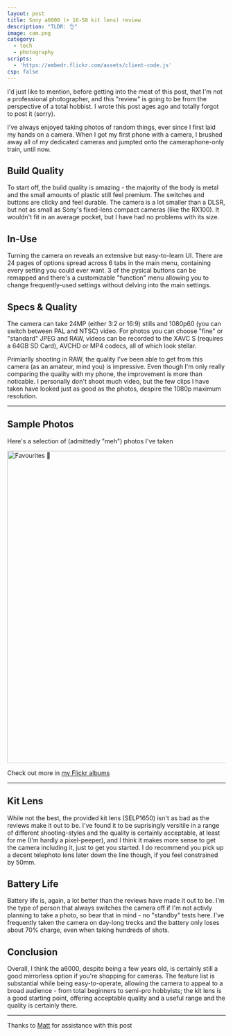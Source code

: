```yaml
---
layout: post
title: Sony a6000 (+ 16-50 kit lens) review
description: "TLDR: 👌"
image: cam.png
category:
  - tech
  - photography
scripts:
  - 'https://embedr.flickr.com/assets/client-code.js'
csp: false
---
```


I'd just like to mention, before getting into the meat of this post, that I'm not a professional photographer, and this "review" is going to be from the perspective of a total hobbist. I wrote this post ages ago and totally forgot to post it (sorry).

I've always enjoyed taking photos of random things, ever since I first laid my hands on a camera. When I got my first phone with a camera, I brushed away all of my dedicated cameras and jumpted onto the cameraphone-only train, until now.

## Build Quality

To start off, the build quality is amazing - the majority of the body is metal and the small amounts of plastic still feel premium. The switches and buttons are clicky and feel durable. The camera is a lot smaller than a DLSR, but not as small as Sony's fixed-lens compact cameras (like the RX100). It wouldn't fit in an average pocket, but I have had no problems with its size.

## In-Use

Turning the camera on reveals an extensive but easy-to-learn UI. There are 24 pages of options spread across 6 tabs in the main menu, containing every setting you could ever want. 3 of the pysical buttons can be remapped and there's a customizable "function" menu allowing you to change frequently-used settings without delving into the main settings.

## Specs & Quality

The camera can take 24MP (either 3:2 or 16:9) stills and 1080p60 (you can switch between PAL and NTSC) video. For photos you can choose "fine" or "standard" JPEG and RAW, videos can be recorded to the XAVC S (requires a 64GB SD Card), AVCHD or MP4 codecs, all of which look stellar.

Primiarlly shooting in RAW, the quality I've been able to get from this camera (as an amateur, mind you) is impressive. Even though I'm only really comparing the quality with my phone, the improvement is more than noticable. I personally don't shoot much video, but the few clips I have taken have looked just as good as the photos, despire the 1080p maximum resolution.

---

## Sample Photos

Here's a selection of (admittedly "meh") photos I've taken

<a data-flickr-embed="true" data-footer="true"  href="https://www.flickr.com/photos/mrdnomaid/albums/72157675227211767" title="Favourites 🌟"><img src="https://farm5.staticflickr.com/4810/39645210033_17e891ef55_o.jpg" width="1280" height="720" alt="Favourites 🌟"></a>

Check out more in [my Flickr albums](https://photos.dnomaid.co.uk)

---

## Kit Lens

While not the best, the provided kit lens (SELP1650) isn't as bad as the reviews make it out to be. I've found it to be suprisingly versitile in a range of different shooting-styles and the quality is certainly acceptable, at least for me (I'm hardly a pixel-peeper), and I think it makes more sense to get the camera including it, just to get you started. I do recommend you pick up a decent telephoto lens later down the line though, if you feel constrained by 50mm.

## Battery Life

Battery life is, again, a lot better than the reviews have made it out to be. I'm the type of person that always switches the camera off if I'm not activly planning to take a photo, so bear that in mind - no "standby" tests here. I've frequently taken the camera on day-long trecks and the battery only loses about 70% charge, even when taking hundreds of shots.

## Conclusion

Overall, I think the a6000, despite being a few years old, is certainly still a good mirrorless option if you're shopping for cameras. The feature list is substantial while being easy-to-operate, allowing the camera to appeal to a broad audience - from total beginners to semi-pro hobbyists; the kit lens is a good starting point, offering acceptable quality and a useful range and the quality is certainly there.

---

Thanks to [Matt](https://lunarnet.space) for assistance with this post
